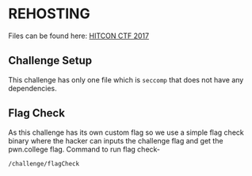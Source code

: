 # REHOSTING

Files can be found here: [HITCON CTF 2017](https://github.com/sajjadium/ctf-archives/blob/main/ctfs/HITCON/2017/Quals/seccomp)

## Challenge Setup
This challenge has only one file which is `seccomp` that does not have any dependencies.

## Flag Check
As this challenge has its own custom flag so we use a simple flag check binary where the hacker can inputs the challenge flag and get the pwn.college flag.
Command to run flag check-
```
/challenge/flagCheck
```